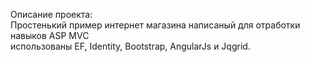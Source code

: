 Описание проекта: <br>
Простенький пример интернет магазина написаный для отработки навыков ASP MVC
<br>
использованы EF, Identity, Bootstrap, AngularJs и Jqgrid.
